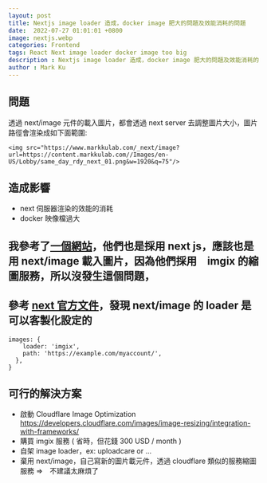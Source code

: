 ```yaml
---
layout: post
title: Nextjs image loader 造成，docker image 肥大的問題及效能消耗的問題
date:  2022-07-27 01:01:01 +0800
image: nextjs.webp
categories: Frontend
tags: React Next image loader docker image too big
description : Nextjs image loader 造成，docker image 肥大的問題及效能消耗的問題
author : Mark Ku
---
```


## 問題
透過 next/image 元件的載入圖片，都會透過 next server 去調整圖片大小，圖片路徑會渲染成如下面範圍:

```
<img src="https://www.markkulab.com/_next/image?url=https://content.markkulab.com//Images/en-US/Lobby/same_day_rdy_next_01.png&w=1920&q=75"/>
```

## 造成影響
* next 伺服器渲染的效能的消耗
* docker 映像檔過大

## 我參考了[一個網站](https://nzxt.com/assets/cms)，他們也是採用 next js，應該也是用 next/image 載入圖片，因為他們採用　imgix 的縮圖服務，所以沒發生這個問題，

## 參考 [next 官方文件](https://nextjs.org/docs/api-reference/next/image#loader-configuration)，發現 next/image 的 loader 是可以客製化設定的

```
images: {
    loader: 'imgix',
    path: 'https://example.com/myaccount/',
  },
}
```

## 可行的解決方案
* 啟動 Cloudflare Image Optimization
https://developers.cloudflare.com/images/image-resizing/integration-with-frameworks/  
* 購買 imgix 服務 ( 省時，但花錢 300 USD / month )
* 自架 image loader，ex: uploadcare or  ... 
* 棄用 next/image，自己寫新的圖片載元件，透過 cloudflare 類似的服務縮圖服務 =>　不建議太麻煩了